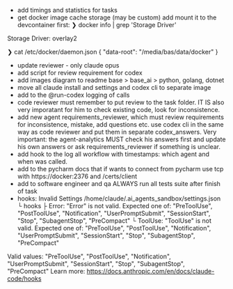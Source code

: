 - add timings and statistics for tasks
- get docker image cache storage (may be custom) add mount it to the devcontainer
first:
❯ docker info | grep 'Storage Driver'

Storage Driver: overlay2

❯ cat /etc/docker/daemon.json
  {
  "data-root": "/media/bas/data/docker"
  }
- update reviewer - only claude opus
- add script for review requirement for codex
- add images diagram to readme base > base_ai > python, golang, dotnet
- move all claude install and settings and codex cli to separate image
- add to the @run-codex logging of calls
- code reviewer must remember to put review to the task folder. IT IS also very imporatant for him to check existing code, look for inconsistence.
- add new agent requirements_reviewer, which must review requirements for inconsistence, mistake, add questions etc. use codex cli in the same way as code reviewer and put them in separate codex_answers. Very important: the agent-analytics MUST check his answers first and update his own answers or ask requirements_reviewer if something is unclear.
- add hook to the log all workflow with timestamps: which agent and when was called.
- add to the pycharm docs that if wants to connect from pycharm use tcp with https://docker:2376 and /certs/client
- add to software engineer and qa ALWAYS run all tests suite after finish of task
- hooks:  Invalid Settings
  /home/claude/.ai_agents_sandbox/settings.json
  └ hooks
  ├ Error: "Error" is not valid. Expected one of: "PreToolUse", "PostToolUse", "Notification", "UserPromptSubmit", "SessionStart", "Stop", "SubagentStop",
  "PreCompact"
  └ ToolUse: "ToolUse" is not valid. Expected one of: "PreToolUse", "PostToolUse", "Notification", "UserPromptSubmit", "SessionStart", "Stop", "SubagentStop",
  "PreCompact"

Valid values: "PreToolUse", "PostToolUse", "Notification", "UserPromptSubmit", "SessionStart", "Stop", "SubagentStop", "PreCompact"
Learn more: https://docs.anthropic.com/en/docs/claude-code/hooks

